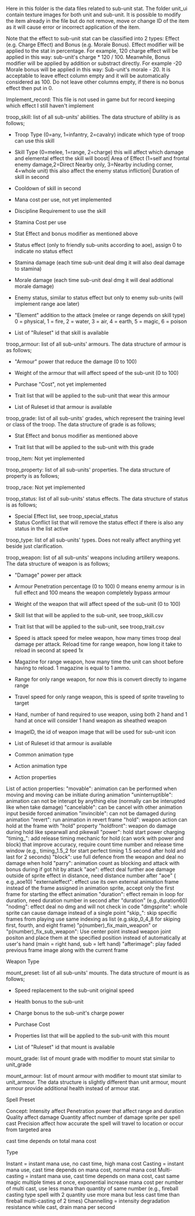 Here in this folder is the data files related to sub-unit stat. The folder unit_ui contain texture images for both unit
and sub-unit. It is possible to modify the item already in the file but do not remove, move or change ID of the item as
it will cause error or incorrect application of the item.

Note that the effect to sub-unit stat can be classified into 2 types: Effect (e.g. Charge Effect) and Bonus (e.g. Morale
Bonus). Effect modifier will be applied to the stat in percentage. For example, 120 charge effect will be applied in
this way: sub-unit's charge * 120 / 100. Meanwhile, Bonus modifier will be applied by addition or substract directly.
For example -20 Morale bonus will be applied in this way: Sub-unit's morale - 20. It is acceptable to leave effect
column empty and it will be automatically considered as 100. Do not leave other columns empty, if there is no bonus
effect then put in 0.

Implement_record: This file is not used in game but for record keeping which effect I still haven't implement

troop_skill: list of all sub-units' abilities. The data structure of ability is as follows;

- Troop Type (0=any, 1=infantry, 2=cavalry) indicate which type of troop can use this skill

- Skill Type (0=melee, 1=range, 2=charge) this will affect which damage and elemental effect the skill will boost| Area
  of Effect (1=self and frontal enemy damage,2=Direct Nearby only, 3=Nearby including corner, 4=whole unit) this also
  affect the enemy status infliction| Duration of skill in second

- Cooldown of skill in second

- Mana cost per use, not yet implemented

- Discipline Requirement to use the skill

- Stamina Cost per use

- Stat Effect and bonus modifier as mentioned above

- Status effect (only to friendly sub-units according to aoe), assign 0 to indicate no status effect

- Stamina damage (each time sub-unit deal dmg it will also deal damage to stamina)

- Morale damage (each time sub-unit deal dmg it will deal addtional morale damage)

- Enemy status, similar to status effect but only to enemy sub-units (will implement range aoe later)

- "Element" addition to the attack (melee or range depends on skill type) 0 = physical, 1 = fire, 2 = water, 3 = air, 4
  = earth, 5 = magic, 6 = poison

- List of "Ruleset" id that skill is available

troop_armour: list of all sub-units' armours. The data structure of armour is as follows;

- "Armour" power that reduce the damage (0 to 100)

- Weight of the armour that will affect speed of the sub-unit (0 to 100)

- Purchase "Cost", not yet implemented

- Trait list that will be applied to the sub-unit that wear this armour

- List of Ruleset id that armour is available

troop_grade: list of all sub-units' grades, which represent the training level or class of the troop. The data structure
of grade is as follows;

- Stat Effect and bonus modifier as mentioned above

- Trait list that will be applied to the sub-unit with this grade

troop_item: Not yet implemented

troop_property: list of all sub-units' properties. The data structure of property is as follows;

troop_race: Not yet implemented

troop_status: list of all sub-units' status effects. The data structure of status is as follows;

- Special Effect list, see troop_special_status
- Status Conflict list that will remove the status effect if there is also any status in the list active

troop_type: list of all sub-units' types. Does not really affect anything yet beside just clarification.

troop_weapon: list of all sub-units' weapons including artillery weapons. The data structure of weapon is as follows;

- "Damage" power per attack

- Armour Penetration percentage (0 to 100) 0 means enemy armour is in full effect and 100 means the weapon completely
  bypass armour

- Weight of the weapon that will affect speed of the sub-unit (0 to 100)

- Skill list that will be applied to the sub-unit, see troop_skill.csv

- Trait list that will be applied to the sub-unit, see troop_trait.csv

- Speed is attack speed for melee weapon, how many times troop deal damage per attack. Reload time for range weapon, how
  long it take to reload in second at speed 1x

- Magazine for range weapon, how many time the unit can shoot before having to reload. 1 magazine is equal to 1 ammo.

- Range for only range weapon, for now this is convert directly to ingame range

- Travel speed for only range weapon, this is speed of sprite traveling to target

- Hand, number of hand required to use weapon, using both 2 hand and 1 hand at once will consider 1 hand weapon as
  sheathed weapon

- ImageID, the id of weapon image that will be used for sub-unit icon

- List of Ruleset id that armour is available

- Common animation type

- Action animation type

- Action properties

List of action properties:
"movable": animation can be performed when moving and moving can be initiate during animation
"uninterruptible": animation can not be interupt by anything else (normally can be interupted like when take damage)
"cancelable": can be cancel with other animation input beside forced animation
"invincible": can not be damaged during animation
"revert": run animation in revert frame
"hold": weapon action can hold at the frame with "hold" property
"holdfront": weapon do damage during hold like spearwall and pikewall
"power": hold start power charging
"timing_": add release timing mechanic for hold (can work with power and block) that improve accuracy, require count
time number and release time window (e.g., timing_1.5_2 for start perfect timing 1.5 second after hold and last for 2
seconds)
"block": use full defence from the weapon and deal no damage when hold
"parry": animation count as blocking and attack with bonus during if got hit by attack
"aoe": effect deal further aoe damage outside of sprite effect in distance, need distance number after "aoe" (
e.g.,aoe10)
"externaleffect": effect use its own external animation frame instead of the frame assigned in animation sprite, accept
only the first frame for starting the effect animation
"duration": effect remain in loop for duration, need duration number in second after "duration" (e.g.,duration60)
"nodmg": effect deal no dmg and will not check in code
"dmgsprite": whole sprite can cause damage instead of a single point
"skip_": skip specific frames from playing use same indexing as list (e.g.skip_0_4_8 for skiping first, fourth, and
eight frame)
"p(number)_fix_main_weapon" or "p(number)_fix_sub_weapon": Use center point instead weapon joint positon and place them
at the specified position instead of automatically at user's hand (main = right hand, sub = left hand)
"afterimage": play faded previous frame image along with the current frame

Weapon Type

mount_preset: list of all sub-units' mounts. The data structure of mount is as follows;

- Speed replacement to the sub-unit original speed

- Health bonus to the sub-unit

- Charge bonus to the sub-unit's charge power

- Purchase Cost

- Properties list that will be applied to the sub-unit with this mount

- List of "Ruleset" id that mount is available

mount_grade: list of mount grade with modifier to mount stat similar to unit_grade

mount_armour: list of mount armour with modifier to mount stat similar to unit_armour. The data structure is slightly
different than unit armour, mount armour provide additional health instead of armour stat.

Spell Preset

Concept:
Intensity affect Penetration power that affect range and duration
Quality affect damage
Quantity affect number of damage sprite per spell cast
Precision affect how accurate the spell will travel to location or occur from targeted area

cast time depends on total mana cost

Type

Instant = instant mana use, no cast time, high mana cost
Casting = instant mana use, cast time depends on mana cost, normal mana cost
Multi-casting = instant mana use, cast time depends on mana cost, cast same magic multiple times at once, exponential
increase mana cost per number of multi cast, use less mana than quantity of same number (e.g., fireball casting type
spell with 2 quantity use more mana but less cast time than fireball multi-casting of 2 times)
Channelling = intensity degradation resistance while cast, drain mana per second